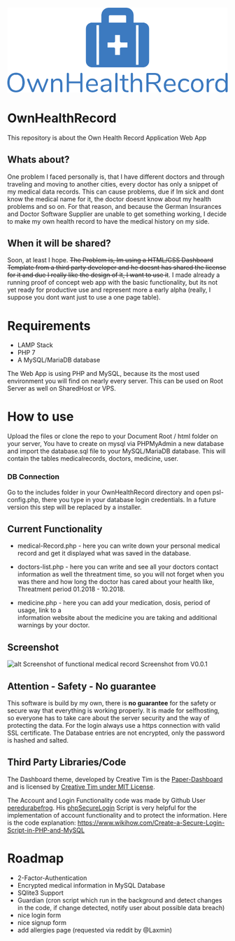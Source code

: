 ![](ownhealthrecord_logo.png)

# OwnHealthRecord
This repository is about the Own Health Record Application Web App

## Whats about?
One problem I faced personally is, that I have different doctors and through traveling and moving to another cities, every doctor has only a snippet of my medical data records.
This can cause problems, due if Im sick and dont know the medical name for it, the doctor doesnt know about my health problems and so on.
For that reason, and because the German Insurances and Doctor Software Supplier are unable to get something working, I decide to make my own health record to have the medical history on my side.

## When it will be shared?
Soon, at least I hope.
~~The Problem is, Im using a HTML/CSS Dashboard Template from a third party developer and he doesnt has shared the license for it and due I really like the design of it, I want to use it~~. I made already a running proof of concept web app with the basic functionality, but its not yet ready for productive use and represent more a early alpha (really, I suppose you dont want just to use a one page table).

# Requirements
* LAMP Stack
* PHP 7
* A MySQL/MariaDB database

The Web App is using PHP and MySQL, because its the most used environment you will find on nearly every server. This can be used on Root Server as well on SharedHost or VPS.

# How to use
Upload the files or clone the repo to your Document Root / html folder on your server, 
You have to create on mysql via PHPMyAdmin a new database and import the database.sql file to your MySQL/MariaDB database. This will contain the tables medicalrecords, doctors, medicine, user.

### DB Connection
Go to the includes folder in your OwnHealthRecord directory and open psl-config.php, there you type in your database login credentials. In a future version this step will be replaced by a installer.

## Current Functionality
* medical-Record.php - here you can write down your personal medical record and get it    displayed what was saved in the database.

* doctors-list.php - here you can write and see all your doctors contact information as well the threatment time, so you will not forget when you was there and how long the doctor has cared about your health like, Threatment period 01.2018 - 10.2018.
  
* medicine.php - here you can add your medication, dosis, period of usage, link to a    
  information website about the medicine you are taking and additional warnings by your doctor.


## Screenshot
![alt Screenshot of functional medical record](https://github.com/petrk94/ownhealthrecord/blob/master/ownhealthrecord_medrecord_dashboard.png)
Screenshot from V0.0.1

## Attention - Safety - No guarantee
This software is build by my own, there is **no guarantee** for the safety or secure way that everything is working properly. It is made for selfhosting, so everyone has to take care about the server security and the way of protecting the data. For the login always use a https connection with valid SSL certificate. The Database entries are not encrypted, only the password is hashed and salted.

## Third Party Libraries/Code

The Dashboard theme, developed by Creative Tim is the <a href="https://github.com/creativetimofficial/paper-dashboard" target="_blank">Paper-Dashboard</a> and is licensed by <a href="https://www.creative-tim.com/license/" target="_blank">Creative Tim under MIT License</a>.

The Account and Login Functionality code was made by Github User <a href="https://github.com/peredurabefrog" target="_blank">peredurabefrog</a>.
His <a href="https://github.com/peredurabefrog/phpSecureLogin" target="_blank">phpSecureLogin</a> Script is very helpful for the implementation of account functionality and to protect the information. 
Here is the code explanation: https://www.wikihow.com/Create-a-Secure-Login-Script-in-PHP-and-MySQL

# Roadmap
* 2-Factor-Authentication
* Encrypted medical information in MySQL Database
* SQlite3 Support
* Guardian (cron script which run in the background and detect changes in the code, if change detected, notify user about possible data breach)
* nice login form
* nice signup form
* add allergies page (requested via reddit by @Laxmin)
